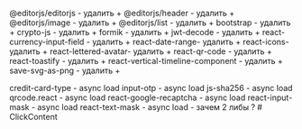 @editorjs/editorjs - удалить +
@editorjs/header - удалить +
@editorjs/image - удалить +
@editorjs/list - удалить +
bootstrap - удалить +
crypto-js - удалить + 
formik - удалить +
jwt-decode - удалить +
react-currency-input-field - удалить +
react-date-range- удалить + 
react-icons- удалить + 
react-lettered-avatar- удалить +
react-qr-code - удалить + 
react-toastify - удалить + 
react-vertical-timeline-component - удалить +
save-svg-as-png - удалить +






credit-card-type - async load
input-otp - async load
js-sha256 - async load
qrcode.react - async load
react-google-recaptcha - async load
react-input-mask - async load
react-text-mask - async load - зачем 2 либы ? # ClickContent
